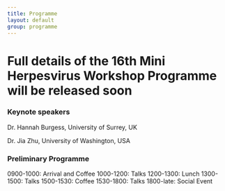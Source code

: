 ```yaml
---
title: Programme
layout: default
group: programme
---
```


# Full details of the 16th Mini Herpesvirus Workshop Programme will be released soon

### Keynote speakers

Dr. Hannah Burgess, University of Surrey, UK

Dr. Jia Zhu, University of Washington, USA


### Preliminary Programme

0900-1000: Arrival and Coffee
1000-1200: Talks
1200-1300: Lunch
1300-1500: Talks
1500-1530: Coffee
1530-1800: Talks
1800-late: Social Event